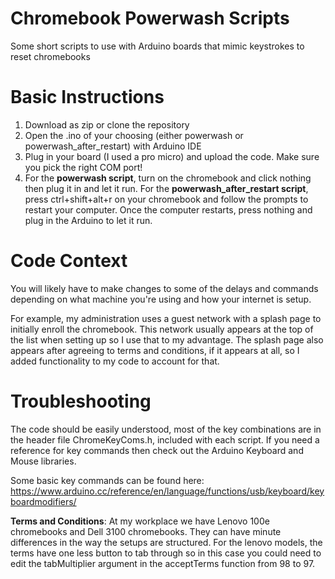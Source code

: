 # Chromebook Powerwash Scripts
Some short scripts to use with Arduino boards that mimic keystrokes to reset chromebooks


# Basic Instructions
1. Download as zip or clone the repository
2. Open the .ino of your choosing (either powerwash or powerwash_after_restart) with Arduino IDE
3. Plug in your board (I used a pro micro) and upload the code. Make sure you pick the right COM port!
4. For the **powerwash script**, turn on the chromebook and click nothing then plug it in and let it run. For the **powerwash_after_restart script**, press ctrl+shift+alt+r on your chromebook and follow the prompts to restart your computer. Once the computer restarts, press nothing and plug in the Arduino to let it run.

# Code Context
You will likely have to make changes to some of the delays and commands depending on what machine you're using and how your internet is setup.

For example, my administration uses a guest network with a splash page to initially enroll the chromebook. This network usually appears at the top of the list when setting up so I use that to my advantage. The splash page also appears after agreeing to terms and conditions, if it appears at all, so I added functionality to my code to account for that.

# Troubleshooting
The code should be easily understood, most of the key combinations are in the header file ChromeKeyComs.h, included with each script. If you need a reference for key commands then check out the Arduino Keyboard and Mouse libraries. 

Some basic key commands can be found here: https://www.arduino.cc/reference/en/language/functions/usb/keyboard/keyboardmodifiers/

**Terms and Conditions**: At my workplace we have Lenovo 100e chromebooks and Dell 3100 chromebooks. They can have minute differences in the way the setups are structured. For the lenovo models, the terms have one less button to tab through so in this case you could need to edit the tabMultiplier argument in the acceptTerms function from 98 to 97.
